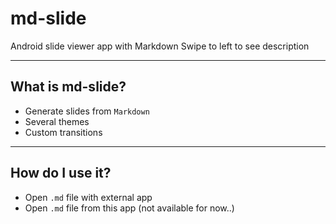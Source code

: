 # md-slide

Android slide viewer app with Markdown
Swipe to left to see description

---

## What is md-slide?

* Generate slides from `Markdown`
* Several themes
* Custom transitions

---

## How do I use it?

* Open `.md` file with external app
* Open `.md` file from this app (not available for now..)